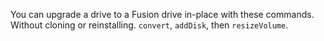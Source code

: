 You can upgrade a drive to a Fusion drive in-place with these commands. Without cloning or reinstalling. `convert`, `addDisk`, then `resizeVolume`.